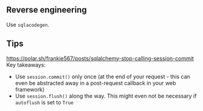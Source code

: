 ## Reverse engineering

Use `sqlacodegen`.

## Tips

https://polar.sh/frankie567/posts/sqlalchemy-stop-calling-session-commit
Key takeaways:
- Use `session.commit()` only once (at the end of your request - this can even be abstracted away in a post-request callback in your web framework)
- Use `session.flush()` along the way. This might even not be necessary if `autoflush` is set to `True`
